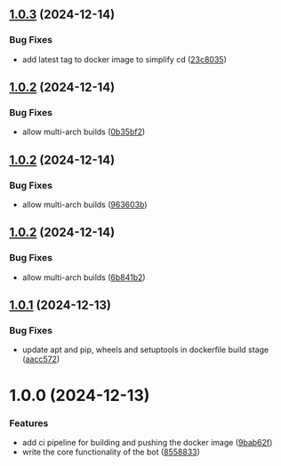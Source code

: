 ## [1.0.3](https://github.com/hseelawi/discord_bot/compare/v1.0.2...v1.0.3) (2024-12-14)


### Bug Fixes

* add latest tag to docker image to simplify cd ([23c8035](https://github.com/hseelawi/discord_bot/commit/23c8035e3ce24fdb0496d7ab2e0d7f416c1fba68))

## [1.0.2](https://github.com/hseelawi/discord_bot/compare/v1.0.1...v1.0.2) (2024-12-14)


### Bug Fixes

* allow multi-arch builds ([0b35bf2](https://github.com/hseelawi/discord_bot/commit/0b35bf212ac8da6de210172668188c48cfbc5a65))

## [1.0.2](https://github.com/hseelawi/discord_bot/compare/v1.0.1...v1.0.2) (2024-12-14)


### Bug Fixes

* allow multi-arch builds ([963603b](https://github.com/hseelawi/discord_bot/commit/963603b61ce4eb87d036d2e004ca7d7a5fb6009c))

## [1.0.2](https://github.com/hseelawi/discord_bot/compare/v1.0.1...v1.0.2) (2024-12-14)


### Bug Fixes

* allow multi-arch builds ([6b841b2](https://github.com/hseelawi/discord_bot/commit/6b841b221674f8531fe4a8bb6ca84785ca3c6bc9))

## [1.0.1](https://github.com/hseelawi/discord_bot/compare/v1.0.0...v1.0.1) (2024-12-13)


### Bug Fixes

* update apt and pip, wheels and setuptools in dockerfile build stage ([aacc572](https://github.com/hseelawi/discord_bot/commit/aacc57291d583bc6ebee3c1b7063c0c9812be27c))

# 1.0.0 (2024-12-13)


### Features

* add ci pipeline for building and pushing the docker image ([9bab62f](https://github.com/hseelawi/discord_bot/commit/9bab62f9c58a01c56b6f60d538e8791ac46b854b))
* write the core functionality of the bot ([8558833](https://github.com/hseelawi/discord_bot/commit/8558833e68ae351f66fc1468e0a008b46adc7726))
